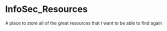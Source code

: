 # InfoSec_Resources
A place to store all of the great resources that I want to be able to find again
